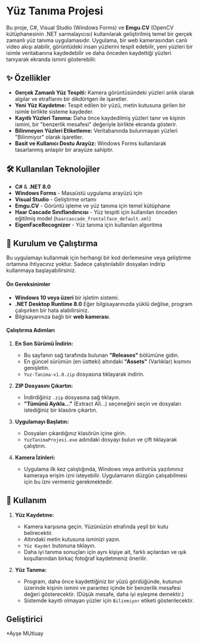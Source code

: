 # Yüz Tanıma Projesi

Bu proje, C#, Visual Studio (Windows Forms) ve **Emgu.CV** (OpenCV kütüphanesinin .NET sarmalayıcısı) kullanılarak geliştirilmiş temel bir gerçek zamanlı yüz tanıma uygulamasıdır. Uygulama, bir web kamerasından canlı video akışı alabilir, görüntüdeki insan yüzlerini tespit edebilir, yeni yüzleri bir isimle veritabanına kaydedebilir ve daha önceden kaydettiği yüzleri tanıyarak ekranda ismini gösterebilir.


## ✨ Özellikler

- **Gerçek Zamanlı Yüz Tespiti:** Kamera görüntüsündeki yüzleri anlık olarak algılar ve etraflarını bir dikdörtgen ile işaretler.
- **Yeni Yüz Kaydetme:** Tespit edilen bir yüzü, metin kutusuna girilen bir isimle birlikte sisteme kaydeder.
- **Kayıtlı Yüzleri Tanıma:** Daha önce kaydedilmiş yüzleri tanır ve kişinin ismini, bir "benzerlik mesafesi" değeriyle birlikte ekranda gösterir.
- **Bilinmeyen Yüzleri Etiketleme:** Veritabanında bulunmayan yüzleri "Bilinmiyor" olarak işaretler.
- **Basit ve Kullanıcı Dostu Arayüz:** Windows Forms kullanılarak tasarlanmış anlaşılır bir arayüze sahiptir.

## 🛠️ Kullanılan Teknolojiler

- **C#** & **.NET 8.0**
- **Windows Forms** - Masaüstü uygulama arayüzü için
- **Visual Studio** - Geliştirme ortamı
- **Emgu.CV** - Görüntü işleme ve yüz tanıma için temel kütüphane
- **Haar Cascade Sınıflandırıcısı** - Yüz tespiti için kullanılan önceden eğitilmiş model (`haarcascade_frontalface_default.xml`)
- **EigenFaceRecognizer** - Yüz tanıma için kullanılan algoritma

## 🔧 Kurulum ve Çalıştırma

Bu uygulamayı kullanmak için herhangi bir kod derlemesine veya geliştirme ortamına ihtiyacınız yoktur. Sadece çalıştırılabilir dosyaları indirip kullanmaya başlayabilirsiniz.

#### Ön Gereksinimler

- **Windows 10 veya üzeri** bir işletim sistemi.
- **.NET Desktop Runtime 8.0** Eğer bilgisayarınızda yüklü değilse, program çalışırken bir hata alabilirsiniz.
- Bilgisayarınıza bağlı bir **web kamerası**.

#### Çalıştırma Adımları

1.  **En Son Sürümü İndirin:**
    - Bu sayfanın sağ tarafında bulunan **"Releases"** bölümüne gidin.
    - En güncel sürümün (en üstteki) altındaki **"Assets"** (Varlıklar) kısmını genişletin.
    - `Yuz-Tanima-v1.0.zip` dosyasına tıklayarak indirin.

2.  **ZIP Dosyasını Çıkartın:**
    - İndirdiğiniz `.zip` dosyasına sağ tıklayın.
    - **"Tümünü Ayıkla..."** (Extract All...) seçeneğini seçin ve dosyaları istediğiniz bir klasöre çıkartın.

3.  **Uygulamayı Başlatın:**
    - Dosyaları çıkardığınız klasörün içine girin.
    - `YuzTanimaProjesi.exe` adındaki dosyayı bulun ve çift tıklayarak çalıştırın.

4.  **Kamera İzinleri:**
    - Uygulama ilk kez çalıştığında, Windows veya antivirüs yazılımınız kameraya erişim izni isteyebilir. Uygulamanın düzgün çalışabilmesi için bu izni vermeniz gerekmektedir.

## 📖 Kullanım

1.  **Yüz Kaydetme:**
    - Kamera karşısına geçin. Yüzünüzün etrafında yeşil bir kutu belirecektir.
    - Altındaki metin kutusuna isminizi yazın.
    - `Yüz Kaydet` butonuna tıklayın.
    - Daha iyi tanıma sonuçları için aynı kişiye ait, farklı açılardan ve ışık koşullarından birkaç fotoğraf kaydetmeniz önerilir.

2.  **Yüz Tanıma:**
    - Program, daha önce kaydettiğiniz bir yüzü gördüğünde, kutunun üzerinde kişinin ismini ve parantez içinde bir benzerlik mesafesi değeri gösterecektir. (Düşük mesafe, daha iyi eşleşme demektir.)
    - Sistemde kayıtlı olmayan yüzler için `Bilinmiyor` etiketi gösterilecektir.
## Geliştirici  
*Ayşe MUtluay
